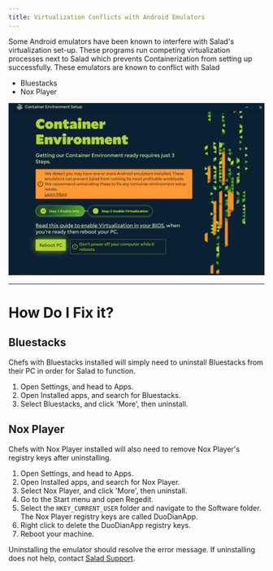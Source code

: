 ```yaml
---
title: Virtualization Conflicts with Android Emulators
---
```


Some Android emulators have been known to interfere with Salad's virtualization set-up. These programs run competing
virtualization processes next to Salad which prevents Containerization from setting up successfully. These emulators are
known to conflict with Salad

- Bluestacks
- Nox Player

![](./content/images/Troubleshooting/Container-Jobs/Virtualization-Conflicts-with-Android-Emulators-1.png)

---

# How Do I Fix it?

## Bluestacks

Chefs with Bluestacks installed will simply need to uninstall Bluestacks from their PC in order for Salad to function.

1. Open Settings, and head to Apps.
2. Open Installed apps, and search for Bluestacks.
3. Select Bluestacks, and click 'More', then uninstall.

## Nox Player

Chefs with Nox Player installed will also need to remove Nox Player's registry keys after uninstalling.

1. Open Settings, and head to Apps.
2. Open Installed apps, and search for Nox Player.
3. Select Nox Player, and click 'More', then uninstall.
4. Go to the Start menu and open Regedit.
5. Select the `HKEY_CURRENT_USER` folder and navigate to the Software folder. The Nox Player registry keys are called
   DuoDianApp.
6. Right click to delete the DuoDianApp registry keys.
7. Reboot your machine.

Uninstalling the emulator should resolve the error message. If uninstalling does not help, contact
[Salad Support](/docs/Guides/Your-PC/216-how-to-create-a-support-ticket).
